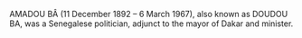 AMADOU BÂ (11 December 1892 – 6 March 1967), also known as DOUDOU BA, was a Senegalese politician, adjunct to the mayor of Dakar and minister.
